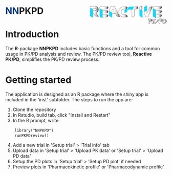 # <span style="color:#033572">NN</span>PKPD <img src="inst/review-app/www/reactive_pkpd_logo.png" align="right" alt="" width="240" />

# Introduction

The **R**-package **NNPKPD** includes basic functions and a tool for common usage in
    PK/PD analysis and review. The PK/PD review tool, **Reactive PK/PD**, simplifies 
    the PK/PD review process.

# Getting started
The application is designed as an R package where the shiny app is included in the 'inst' subfolder. The steps to run the app are: 

1. Clone the repository
2. In Rstudio, build tab, click "Install and Restart"
3. In the R prompt, write
```
    library("NNPKPD")
    runPKPDreview()
```
4. Add a new trial in 'Setup trial' > 'Trial info' tab
5. Upload data in 'Setup trial' > 'Upload PK data' or 'Setup trial' > 'Upload PD data'
6. Setup the PD plots in 'Setup trial' > 'Setup PD plot' if needed
7. Preview plots in 'Pharmacokinetic profile' or 'Pharmacodynamic profile'